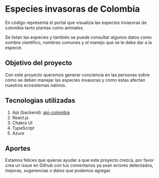 # Especies invasoras de Colombia

En código representa el portal que visualiza las especies invasoras de colombia tanto plantas como animales. 

Se listan las especies y también se puede consultar algunos datos como nombre cientifico, nombres comunes y el manejo que se le debe dar a la especie.

## Objetivo del proyecto

Con este proyecto queremos generar conciencia en las personas sobre cómo se deben manejar las especies invasoras y como estas afectan nuestros ecosistemas nativos. 

## Tecnologías utilizadas

1. Api (backend): [api-colombia](https://api-colombia.com)
2. React.js
3. Chakra UI
4. TypeScript
5. Azure


## Aportes 
Estamos felices que quieras ayudar a que este proyecto crezca, por favor crea un issue en Github con tus comentarios ya sean errores detectados, mejoras, sugerencias o datos que podamos agregar.